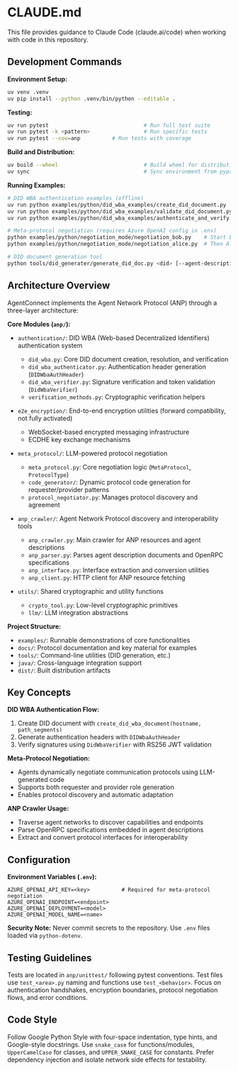# CLAUDE.md

This file provides guidance to Claude Code (claude.ai/code) when working with code in this repository.

## Development Commands

**Environment Setup:**
```bash
uv venv .venv
uv pip install --python .venv/bin/python --editable .
```

**Testing:**
```bash
uv run pytest                              # Run full test suite
uv run pytest -k <pattern>                 # Run specific tests
uv run pytest --cov=anp          # Run tests with coverage
```

**Build and Distribution:**
```bash
uv build --wheel                           # Build wheel for distribution
uv sync                                    # Sync environment from pyproject.toml
```

**Running Examples:**
```bash
# DID WBA authentication examples (offline)
uv run python examples/python/did_wba_examples/create_did_document.py
uv run python examples/python/did_wba_examples/validate_did_document.py
uv run python examples/python/did_wba_examples/authenticate_and_verify.py

# Meta-protocol negotiation (requires Azure OpenAI config in .env)
python examples/python/negotiation_mode/negotiation_bob.py    # Start Bob first
python examples/python/negotiation_mode/negotiation_alice.py  # Then Alice

# DID document generation tool
python tools/did_generater/generate_did_doc.py <did> [--agent-description-url URL]
```

## Architecture Overview

AgentConnect implements the Agent Network Protocol (ANP) through a three-layer architecture:

**Core Modules (`anp/`):**
- `authentication/`: DID WBA (Web-based Decentralized Identifiers) authentication system
  - `did_wba.py`: Core DID document creation, resolution, and verification
  - `did_wba_authenticator.py`: Authentication header generation (`DIDWbaAuthHeader`)
  - `did_wba_verifier.py`: Signature verification and token validation (`DidWbaVerifier`)
  - `verification_methods.py`: Cryptographic verification helpers

- `e2e_encryption/`: End-to-end encryption utilities (forward compatibility, not fully activated)
  - WebSocket-based encrypted messaging infrastructure
  - ECDHE key exchange mechanisms

- `meta_protocol/`: LLM-powered protocol negotiation
  - `meta_protocol.py`: Core negotiation logic (`MetaProtocol`, `ProtocolType`)
  - `code_generator/`: Dynamic protocol code generation for requester/provider patterns
  - `protocol_negotiator.py`: Manages protocol discovery and agreement

- `anp_crawler/`: Agent Network Protocol discovery and interoperability tools
  - `anp_crawler.py`: Main crawler for ANP resources and agent descriptions
  - `anp_parser.py`: Parses agent description documents and OpenRPC specifications
  - `anp_interface.py`: Interface extraction and conversion utilities
  - `anp_client.py`: HTTP client for ANP resource fetching

- `utils/`: Shared cryptographic and utility functions
  - `crypto_tool.py`: Low-level cryptographic primitives
  - `llm/`: LLM integration abstractions

**Project Structure:**
- `examples/`: Runnable demonstrations of core functionalities
- `docs/`: Protocol documentation and key material for examples
- `tools/`: Command-line utilities (DID generation, etc.)
- `java/`: Cross-language integration support
- `dist/`: Built distribution artifacts

## Key Concepts

**DID WBA Authentication Flow:**
1. Create DID document with `create_did_wba_document(hostname, path_segments)`
2. Generate authentication headers with `DIDWbaAuthHeader`
3. Verify signatures using `DidWbaVerifier` with RS256 JWT validation

**Meta-Protocol Negotiation:**
- Agents dynamically negotiate communication protocols using LLM-generated code
- Supports both requester and provider role generation
- Enables protocol discovery and automatic adaptation

**ANP Crawler Usage:**
- Traverse agent networks to discover capabilities and endpoints
- Parse OpenRPC specifications embedded in agent descriptions
- Extract and convert protocol interfaces for interoperability

## Configuration

**Environment Variables (`.env`):**
```
AZURE_OPENAI_API_KEY=<key>          # Required for meta-protocol negotiation
AZURE_OPENAI_ENDPOINT=<endpoint>
AZURE_OPENAI_DEPLOYMENT=<model>
AZURE_OPENAI_MODEL_NAME=<name>
```

**Security Note:** Never commit secrets to the repository. Use `.env` files loaded via `python-dotenv`.

## Testing Guidelines

Tests are located in `anp/unittest/` following pytest conventions. Test files use `test_<area>.py` naming and functions use `test_<behavior>`. Focus on authentication handshakes, encryption boundaries, protocol negotiation flows, and error conditions.

## Code Style

Follow Google Python Style with four-space indentation, type hints, and Google-style docstrings. Use `snake_case` for functions/modules, `UpperCamelCase` for classes, and `UPPER_SNAKE_CASE` for constants. Prefer dependency injection and isolate network side effects for testability.